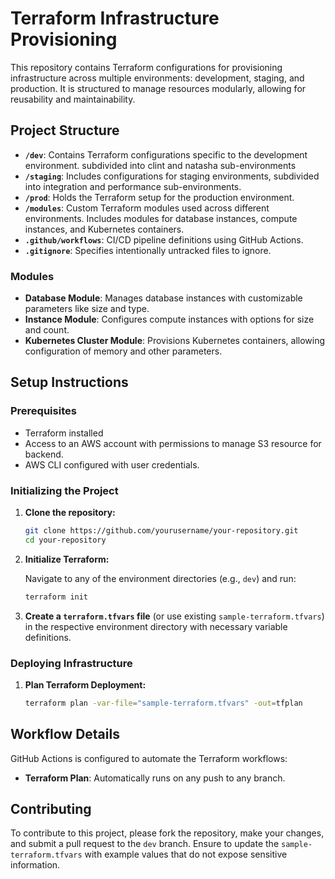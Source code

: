 # Terraform Infrastructure Provisioning

This repository contains Terraform configurations for provisioning infrastructure across multiple environments: development, staging, and production. It is structured to manage resources modularly, allowing for reusability and maintainability.

## Project Structure

- **`/dev`**: Contains Terraform configurations specific to the development environment. subdivided into clint and natasha sub-environments
- **`/staging`**: Includes configurations for staging environments, subdivided into integration and performance sub-environments.
- **`/prod`**: Holds the Terraform setup for the production environment.
- **`/modules`**: Custom Terraform modules used across different environments. Includes modules for database instances, compute instances, and Kubernetes containers.
- **`.github/workflows`**: CI/CD pipeline definitions using GitHub Actions.
- **`.gitignore`**: Specifies intentionally untracked files to ignore.

### Modules

- **Database Module**: Manages database instances with customizable parameters like size and type.
- **Instance Module**: Configures compute instances with options for size and count.
- **Kubernetes Cluster Module**: Provisions Kubernetes containers, allowing configuration of memory and other parameters.

## Setup Instructions

### Prerequisites

- Terraform installed
- Access to an AWS account with permissions to manage S3 resource for backend.
- AWS CLI configured with user credentials.

### Initializing the Project

1. **Clone the repository:**

    ```bash
    git clone https://github.com/yourusername/your-repository.git
    cd your-repository
    ```

2. **Initialize Terraform:**

    Navigate to any of the environment directories (e.g., `dev`) and run:

    ```bash
    terraform init
    ```

3. **Create a `terraform.tfvars` file** (or use existing `sample-terraform.tfvars`) in the respective environment directory with necessary variable definitions.

### Deploying Infrastructure

1. **Plan Terraform Deployment:**

    ```bash
    terraform plan -var-file="sample-terraform.tfvars" -out=tfplan
    ```


## Workflow Details

GitHub Actions is configured to automate the Terraform workflows:

- **Terraform Plan**: Automatically runs on  any push to any branch.

## Contributing

To contribute to this project, please fork the repository, make your changes, and submit a pull request to the `dev` branch. Ensure to update the `sample-terraform.tfvars` with example values that do not expose sensitive information.


